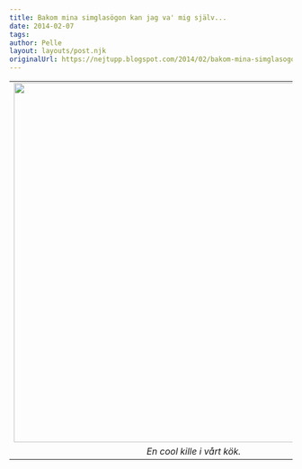 ```yaml
---
title: Bakom mina simglasögon kan jag va' mig själv...
date: 2014-02-07
tags: 	
author: Pelle
layout: layouts/post.njk
originalUrl: https://nejtupp.blogspot.com/2014/02/bakom-mina-simglasogon-kan-jag-va-mig.html
---
```


<table align="center" cellpadding="0" cellspacing="0" class="tr-caption-container" style="margin-left: auto; margin-right: auto; text-align: center;"><tbody><tr><td style="text-align: center;"><img src="../../../../img/A%CC%8Ake+slutar+med+napp-PERK3621.jpg" height="640" width="640"></td></tr><tr><td class="tr-caption" style="text-align: center;"><i>En cool kille i vårt kök.</i></td></tr></tbody></table><br><br>
<!-- no comments on this post -->